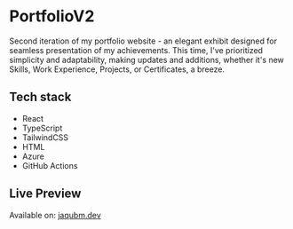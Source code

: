 # PortfolioV2

Second iteration of my portfolio website - an elegant exhibit designed for seamless presentation of my achievements. This time, I've prioritized simplicity and adaptability, making updates and additions, whether it's new Skills, Work Experience, Projects, or Certificates, a breeze.

## Tech stack

- React
- TypeScript
- TailwindCSS
- HTML
- Azure
- GitHub Actions

## Live Preview

Available on: [jaqubm.dev](https://jaqubm.dev/)
